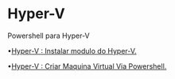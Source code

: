 # Hyper-V
Powershell para Hyper-V


•[Hyper-V : Instalar modulo do Hyper-V.](https://github.com/matheussdsi/Hyper-V/blob/5ebd0347a62d7b71ec4786fb92519c537c5d5900/Install_module_Windows.ps1)

•[Hyper-V : Criar Maquina Virtual Via Powershell.](https://github.com/matheussdsi/Hyper-V/blob/f30c51c0ba802ce5233ffa6613a33279020626fd/Create_vm1.ps1)
